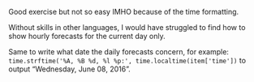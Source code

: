 Good exercise but not so easy IMHO because of the time formatting.

Without skills in other languages, I would have struggled to find how to show hourly forecasts for the current day only.

Same to write what date the daily forecasts concern, for example: `time.strftime('%A, %B %d, %l %p:', time.localtime(item['time'])` to output “Wednesday, June 08, 2016”.

